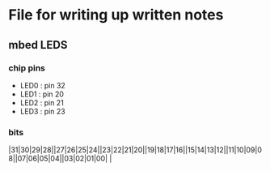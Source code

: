 # File for writing up written notes

## mbed LEDS

### chip pins
- LED0 : pin 32
- LED1 : pin 20
- LED2 : pin 21
- LED3 : pin 23

### bits

|31|30|29|28||27|26|25|24||23|22|21|20||19|18|17|16||15|14|13|12||11|10|09|08||07|06|05|04||03|02|01|00|
|
